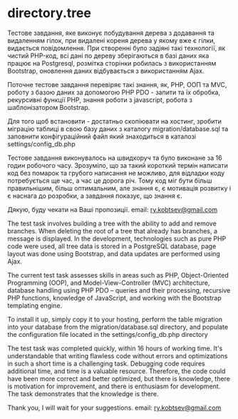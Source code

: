 # directory.tree

Тестове завдання, яке виконує побудування дерева з додавання та видаленням гілок, при видалені кореня дерева у якому вже є гілки, видається повідомлення. 
При створенні було задіяні такі технології, як чистий PHP-код, всі дані по дереву зберігаються в базі даних яка працює на Postgresql, 
розмітка сторінки робилась з використанням Bootstrap, оновлення даних відбувається з використанням Ajax.

Поточне тестове завдання перевіряє такі знання, як, PHP, ООП та MVC, роботу з базою даних за допомогою PHP PDO - запити та їх обробка, рекурсивні функції PHP, знання роботи з javascript, робота з шаблонізатором Bootstrap.

Для того щоб встановити - достатньо скопіювати на хостинг, зробити міграцію таблиці в свою базу даних з каталогу migration/database.sql та заповнити конфігураційний файл який знаходиться в каталозі settings/config_db.php

Тестове завдання виконувалось на швидкоруч та було виконане за 16 годин робочого часу.
Зрозуміло, що за такий короткий термін написати код без помарок та грубого написання не можливо, для відладки коду потребується ще час, а час це дорога річ.
Тому код міг бути більш правильнішим, більш оптимальним, але знання є, є мотивація розвитку і є наснага до розробки, а завдання показує, що знання є.

Дякую, буду чекати на Ваші пропозиції.
email: ry.kobtsev@gmail.com

The test task involves building a tree with the ability to add and remove branches. When deleting the root of a tree that already has branches, a message is displayed.
In the development, technologies such as pure PHP code were used, all tree data is stored in a PostgreSQL database, page layout was done using Bootstrap, and data updates are performed using Ajax.

The current test task assesses skills in areas such as PHP, Object-Oriented Programming (OOP), and Model-View-Controller (MVC) architecture, 
database handling using PHP PDO – queries and their processing, recursive PHP functions, knowledge of JavaScript, and working with the Bootstrap templating engine.

To install it up, simply copy it to your hosting, perform the table migration into your database from the migration/database.sql directory, 
and populate the configuration file located in the settings/config_db.php directory

The test task was completed quickly, within 16 hours of working time. It's understandable that writing flawless code without errors and optimizations in such a short time is a challenging task. 
Debugging code requires additional time, and time is a valuable resource.
Therefore, the code could have been more correct and better optimized, but there is knowledge, there is motivation for improvement, and there is enthusiasm for development. 
The task demonstrates that the knowledge is there.

Thank you, I will wait for your suggestions.
email: ry.kobtsev@gmail.com
